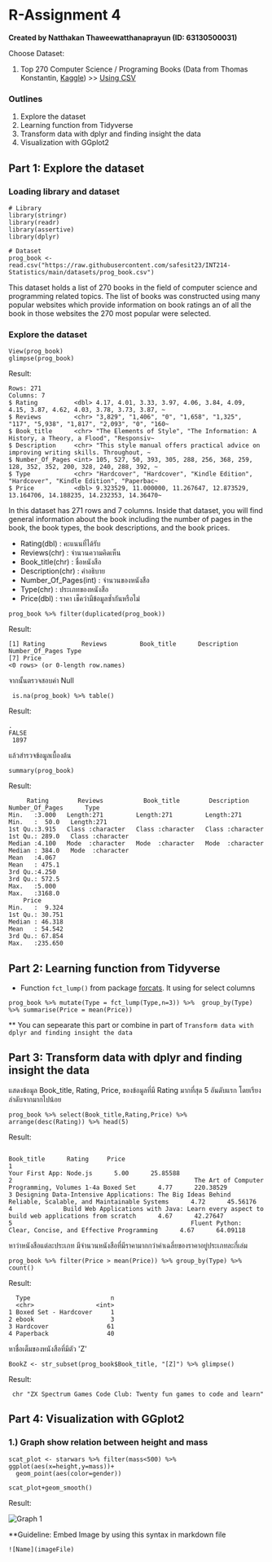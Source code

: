 # R-Assignment 4

**Created by Natthakan Thaweewatthanaprayun (ID: 63130500031)**

Choose Dataset:
1. Top 270 Computer Science / Programing Books (Data from Thomas Konstantin, [Kaggle](https://www.kaggle.com/thomaskonstantin/top-270-rated-computer-science-programing-books)) >> [Using CSV](https://raw.githubusercontent.com/safesit23/INT214-Statistics/main/datasets/prog_book.csv)

### Outlines
1. Explore the dataset
2. Learning function from Tidyverse
3. Transform data with dplyr and finding insight the data
4. Visualization with GGplot2

## Part 1: Explore the dataset

### Loading library and dataset
```
# Library
library(stringr)
library(readr)
library(assertive)
library(dplyr)

# Dataset
prog_book <- read.csv("https://raw.githubusercontent.com/safesit23/INT214-Statistics/main/datasets/prog_book.csv")
```
This dataset holds a list of 270 books in the field of computer science and programming related topics.
The list of books was constructed using many popular websites which provide information on book ratings an of all the book in those websites the 270 most popular were selected.

### Explore the dataset
```
View(prog_book)
glimpse(prog_book)
```
Result:
```
Rows: 271
Columns: 7
$ Rating          <dbl> 4.17, 4.01, 3.33, 3.97, 4.06, 3.84, 4.09, 4.15, 3.87, 4.62, 4.03, 3.78, 3.73, 3.87, ~
$ Reviews         <chr> "3,829", "1,406", "0", "1,658", "1,325", "117", "5,938", "1,817", "2,093", "0", "160~
$ Book_title      <chr> "The Elements of Style", "The Information: A History, a Theory, a Flood", "Responsiv~
$ Description     <chr> "This style manual offers practical advice on improving writing skills. Throughout, ~
$ Number_Of_Pages <int> 105, 527, 50, 393, 305, 288, 256, 368, 259, 128, 352, 352, 200, 328, 240, 288, 392, ~
$ Type            <chr> "Hardcover", "Hardcover", "Kindle Edition", "Hardcover", "Kindle Edition", "Paperbac~
$ Price           <dbl> 9.323529, 11.000000, 11.267647, 12.873529, 13.164706, 14.188235, 14.232353, 14.36470~
```
In this dataset has 271 rows and 7 columns.
Inside that dataset, you will find general information about the book including the number of pages in the book, the book types, the book descriptions, and the book prices.
  - Rating(dbl) : คะแนนที่ได้รับ 
  - Reviews(chr) : จำนวนความคิดเห็น 
  - Book_title(chr) : ชื่อหนังสือ
  - Description(chr) : คำอธิบาย
  - Number_Of_Pages(int) : จำนวนของหนังสือ
  - Type(chr) : ประเภทของหนังสือ
  - Price(dbl) : ราคา
เช็คว่ามีข้อมูลซ้ำกันหรือไม่
```
prog_book %>% filter(duplicated(prog_book))
```
Result:
```
[1] Rating          Reviews         Book_title      Description     Number_Of_Pages Type           
[7] Price          
<0 rows> (or 0-length row.names)
```
 จากนั้นตรวจสอบค่า Null
 ```
  is.na(prog_book) %>% table()
 ```
Result:
```
.
FALSE 
 1897 
```
แล้วสำรวจข้อมูลเบื้องต้น
 ```
summary(prog_book)
 ```
 Result:
 ```
      Rating        Reviews           Book_title        Description        Number_Of_Pages      Type          
 Min.   :3.000   Length:271         Length:271         Length:271         Min.   :  50.0   Length:271        
 1st Qu.:3.915   Class :character   Class :character   Class :character   1st Qu.: 289.0   Class :character  
 Median :4.100   Mode  :character   Mode  :character   Mode  :character   Median : 384.0   Mode  :character  
 Mean   :4.067                                                            Mean   : 475.1                     
 3rd Qu.:4.250                                                            3rd Qu.: 572.5                     
 Max.   :5.000                                                            Max.   :3168.0                     
     Price        
 Min.   :  9.324  
 1st Qu.: 30.751  
 Median : 46.318  
 Mean   : 54.542  
 3rd Qu.: 67.854  
 Max.   :235.650 
 ```


## Part 2: Learning function from Tidyverse
- Function `fct_lump()` from package [forcats](https://forcats.tidyverse.org/). It using for select columns
```
prog_book %>% mutate(Type = fct_lump(Type,n=3)) %>%  group_by(Type) %>% summarise(Price = mean(Price))
```
** You can sepearate this part or combine in part of `Transform data with dplyr and finding insight the data`

## Part 3: Transform data with dplyr and finding insight the data

แสดงข้อมูล Book_title, Rating, Price, ของข้อมูลที่มี Rating มากที่สุด 5 อันดับแรก โดยเรียงลำดับจากมากไปน้อย
```
prog_book %>% select(Book_title,Rating,Price) %>% arrange(desc(Rating)) %>% head(5)
```

Result:
```
                                                                                                Book_title      Rating     Price
1                                                                                  Your First App: Node.js      5.00      25.85588
2                                                  The Art of Computer Programming, Volumes 1-4a Boxed Set      4.77      220.38529
3 Designing Data-Intensive Applications: The Big Ideas Behind Reliable, Scalable, and Maintainable Systems      4.72      45.56176
4              Build Web Applications with Java: Learn every aspect to build web applications from scratch      4.67      42.27647
5                                                 Fluent Python: Clear, Concise, and Effective Programming      4.67      64.09118
```
หาว่าหนังสือแต่ละประเภท มีจำนวนหนังสือที่มีราคามากกว่าค่าเฉลี่ยของราคาอยู่ประเภทละกี่เล่ม
```
prog_book %>% filter(Price > mean(Price)) %>% group_by(Type) %>% count()
```
Result:
```
  Type                      n
  <chr>                 <int>
1 Boxed Set - Hardcover     1
2 ebook                     3
3 Hardcover                61
4 Paperback                40
```
หาชื่อเต็มของหนังสือที่มีตัว 'Z' 
```
BookZ <- str_subset(prog_book$Book_title, "[Z]") %>% glimpse() 
```
Result:
```
 chr "ZX Spectrum Games Code Club: Twenty fun games to code and learn"
```
## Part 4: Visualization with GGplot2
### 1.) Graph show relation between height and mass
```
scat_plot <- starwars %>% filter(mass<500) %>% ggplot(aes(x=height,y=mass))+
  geom_point(aes(color=gender))

scat_plot+geom_smooth()
```
Result:

![Graph 1](graph1.png)

**Guideline:
Embed Image by using this syntax in markdown file
````
![Name](imageFile)
````
